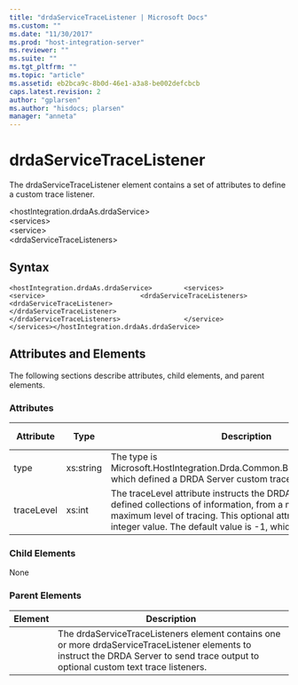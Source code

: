 ```yaml
---
title: "drdaServiceTraceListener | Microsoft Docs"
ms.custom: ""
ms.date: "11/30/2017"
ms.prod: "host-integration-server"
ms.reviewer: ""
ms.suite: ""
ms.tgt_pltfrm: ""
ms.topic: "article"
ms.assetid: eb2bca9c-8b0d-46e1-a3a8-be002defcbcb
caps.latest.revision: 2
author: "gplarsen"
ms.author: "hisdocs; plarsen"
manager: "anneta"
---
```

# drdaServiceTraceListener
The drdaServiceTraceListener element contains a set of attributes to define a custom trace listener.  

 \<hostIntegration.drdaAs.drdaService>  
\<services>  
\<service>  
\<drdaServiceTraceListeners>  

## Syntax  

```  
<hostIntegration.drdaAs.drdaService>        <services>                <service>                        <drdaServiceTraceListeners>                                <drdaServiceTraceListener>                                </drdaServiceTraceListener>                        </drdaServiceTraceListeners>                </service>        </services></hostIntegration.drdaAs.drdaService>  
```  

## Attributes and Elements  
 The following sections describe attributes, child elements, and parent elements.  

### Attributes  

|Attribute|Type|Description|Required|Default Value|  
|---------------|----------|-----------------|--------------|-------------------|  
|type|xs:string|The type is Microsoft.HostIntegration.Drda.Common.BaseDrdaTraceListener, which defined a DRDA Server custom trace listener.|true|n/a|  
|traceLevel|xs:int|The traceLevel attribute instructs the DRDA Service to trace defined collections of information, from a minimum to a maximum level of tracing. This optional attribute accepts an integer value. The default value is -1, which disables tracing.|false|-1|  

### Child Elements  
 None  

### Parent Elements  

| Element |                                                                                      Description                                                                                       |
|---------|----------------------------------------------------------------------------------------------------------------------------------------------------------------------------------------|
|         | The drdaServiceTraceListeners element contains one or more drdaServiceTraceListener elements to instruct the DRDA Server to send trace output to optional custom text trace listeners. |

